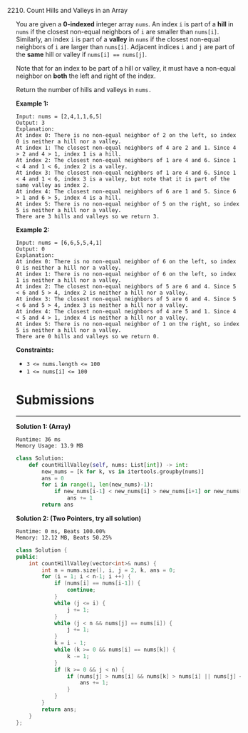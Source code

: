 2210. Count Hills and Valleys in an Array

You are given a **0-indexed** integer array `nums`. An index `i` is part of a **hill** in `nums` if the closest non-equal neighbors of `i` are smaller than `nums[i]`. Similarly, an index `i` is part of a **valley** in `nums` if the closest non-equal neighbors of `i` are larger than `nums[i]`. Adjacent indices `i` and `j` are part of the **same** hill or valley if `nums[i] == nums[j]`.

Note that for an index to be part of a hill or valley, it must have a non-equal neighbor on **both** the left and right of the index.

Return the number of hills and valleys in `nums.`

 

**Example 1:**
```
Input: nums = [2,4,1,1,6,5]
Output: 3
Explanation:
At index 0: There is no non-equal neighbor of 2 on the left, so index 0 is neither a hill nor a valley.
At index 1: The closest non-equal neighbors of 4 are 2 and 1. Since 4 > 2 and 4 > 1, index 1 is a hill. 
At index 2: The closest non-equal neighbors of 1 are 4 and 6. Since 1 < 4 and 1 < 6, index 2 is a valley.
At index 3: The closest non-equal neighbors of 1 are 4 and 6. Since 1 < 4 and 1 < 6, index 3 is a valley, but note that it is part of the same valley as index 2.
At index 4: The closest non-equal neighbors of 6 are 1 and 5. Since 6 > 1 and 6 > 5, index 4 is a hill.
At index 5: There is no non-equal neighbor of 5 on the right, so index 5 is neither a hill nor a valley. 
There are 3 hills and valleys so we return 3.
```

**Example 2:**
```
Input: nums = [6,6,5,5,4,1]
Output: 0
Explanation:
At index 0: There is no non-equal neighbor of 6 on the left, so index 0 is neither a hill nor a valley.
At index 1: There is no non-equal neighbor of 6 on the left, so index 1 is neither a hill nor a valley.
At index 2: The closest non-equal neighbors of 5 are 6 and 4. Since 5 < 6 and 5 > 4, index 2 is neither a hill nor a valley.
At index 3: The closest non-equal neighbors of 5 are 6 and 4. Since 5 < 6 and 5 > 4, index 3 is neither a hill nor a valley.
At index 4: The closest non-equal neighbors of 4 are 5 and 1. Since 4 < 5 and 4 > 1, index 4 is neither a hill nor a valley.
At index 5: There is no non-equal neighbor of 1 on the right, so index 5 is neither a hill nor a valley.
There are 0 hills and valleys so we return 0.
```

**Constraints:**

* `3 <= nums.length <= 100`
* `1 <= nums[i] <= 100`

# Submissions
---
**Solution 1: (Array)**
```
Runtime: 36 ms
Memory Usage: 13.9 MB
```
```python
class Solution:
    def countHillValley(self, nums: List[int]) -> int:
        new_nums = [k for k, vs in itertools.groupby(nums)]
        ans = 0
        for i in range(1, len(new_nums)-1):
            if new_nums[i-1] < new_nums[i] > new_nums[i+1] or new_nums[i-1] > new_nums[i] < new_nums[i+1]:
                ans += 1
        return ans
```

**Solution 2: (Two Pointers, try all solution)**
```
Runtime: 0 ms, Beats 100.00%
Memory: 12.12 MB, Beats 50.25%
```
```c++
class Solution {
public:
    int countHillValley(vector<int>& nums) {
        int n = nums.size(), i, j = 2, k, ans = 0;
        for (i = 1; i < n-1; i ++) {
            if (nums[i] == nums[i-1]) {
                continue;
            }
            while (j <= i) {
                j += 1;
            }
            while (j < n && nums[j] == nums[i]) {
                j += 1;
            }
            k = i - 1;
            while (k >= 0 && nums[i] == nums[k]) {
                k -= 1;
            }
            if (k >= 0 && j < n) {
                if (nums[j] > nums[i] && nums[k] > nums[i] || nums[j] < nums[i] && nums[k] < nums[i]) {
                    ans += 1;
                }
            }
        }
        return ans;
    }
};
```

